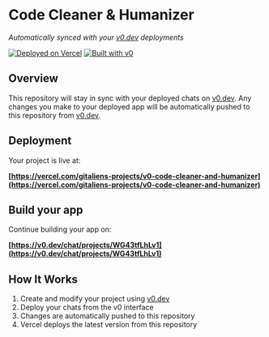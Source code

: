 # Code Cleaner & Humanizer

*Automatically synced with your [v0.dev](https://v0.dev) deployments*

[![Deployed on Vercel](https://img.shields.io/badge/Deployed%20on-Vercel-black?style=for-the-badge&logo=vercel)](https://vercel.com/gitaliens-projects/v0-code-cleaner-and-humanizer)
[![Built with v0](https://img.shields.io/badge/Built%20with-v0.dev-black?style=for-the-badge)](https://v0.dev/chat/projects/WG43tfLhLv1)

## Overview

This repository will stay in sync with your deployed chats on [v0.dev](https://v0.dev).
Any changes you make to your deployed app will be automatically pushed to this repository from [v0.dev](https://v0.dev).

## Deployment

Your project is live at:

**[https://vercel.com/gitaliens-projects/v0-code-cleaner-and-humanizer](https://vercel.com/gitaliens-projects/v0-code-cleaner-and-humanizer)**

## Build your app

Continue building your app on:

**[https://v0.dev/chat/projects/WG43tfLhLv1](https://v0.dev/chat/projects/WG43tfLhLv1)**

## How It Works

1. Create and modify your project using [v0.dev](https://v0.dev)
2. Deploy your chats from the v0 interface
3. Changes are automatically pushed to this repository
4. Vercel deploys the latest version from this repository